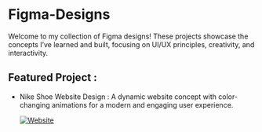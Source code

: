 # Figma-Designs
  Welcome to my collection of Figma designs! These projects showcase the concepts I’ve learned and built, focusing on UI/UX principles, creativity, and interactivity.

## Featured Project :
 - Nike Shoe Website Design :
   A dynamic website concept with color-changing animations for a modern and engaging user experience.
   
   [![Website](https://img.icons8.com/?size=100&id=48181&format=png&color=000000)](https://www.figma.com/proto/9rIZTE5Lebh1pUYewQ0ZwH/Jordan-Sneakers-Design?node-id=9-4&p=f&t=CMFwHlKfXQZEdGaM-0&scaling=scale-down&content-scaling=fixed&page-id=9%3A2&starting-point-node-id=9%3A4)

